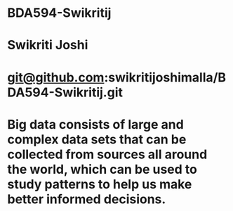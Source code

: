 # BDA594-Swikritij
# Swikriti Joshi
# git@github.com:swikritijoshimalla/BDA594-Swikritij.git
# Big data consists of large and complex data sets that can be collected from sources all around the world, which can be used to study patterns to help us make better informed decisions.
